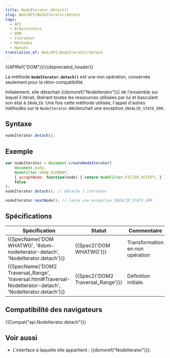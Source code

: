 ```yaml
---
title: NodeIterator.detach()
slug: Web/API/NodeIterator/detach
tags:
  - API
  - Arborescence
  - DOM
  - Itérateur
  - Méthodes
  - Noeuds
translation_of: Web/API/NodeIterator/detach
---
```

{{APIRef("DOM")}}{{deprecated_header}}

La méthode **`NodeIterator.detach()`** est une non opération, conservée seulement pour la rétro-compatibilité.

Initialement, elle détachait {{domxref("NodeIterator")}} de l'ensemble sur lequel il itérait, libérant toutes les ressources utilisées par lui et basculant son état à `INVALID`. Une fois cette méthode utilisée, l'appel d'autres méthodes sur le `NodeIterator` déclenchait une exception `INVALID_STATE_ERR`.

## Syntaxe

```js
nodeIterator.detach();
```

## Exemple

```js
var nodeIterator = document.createNodeIterator(
    document.body,
    NodeFilter.SHOW_ELEMENT,
    { acceptNode: function(node) { return NodeFilter.FILTER_ACCEPT; } },
    false
);
nodeIterator.detach(); // détache l'itérateur

nodeIterator.nextNode(); // lance une exception INVALID_STATE_ERR
```

## Spécifications

| Spécification                                                                                                                                    | Statut                                       | Commentaire                     |
| ------------------------------------------------------------------------------------------------------------------------------------------------ | -------------------------------------------- | ------------------------------- |
| {{SpecName('DOM WHATWG', '#dom-nodeiterator-detach', 'NodeIterator.detach')}}                                         | {{Spec2('DOM WHATWG')}}             | Transformation en non opération |
| {{SpecName('DOM2 Traversal_Range', 'traversal.html#Traversal-NodeIterator-detach', 'NodeIterator.detach')}} | {{Spec2('DOM2 Traversal_Range')}} | Définition initiale.            |

## Compatibilité des navigateurs

{{Compat("api.NodeIterator.detach")}}

## Voir aussi

- L'interface à laquelle elle appartient : {{domxref("NodeIterator")}}.
